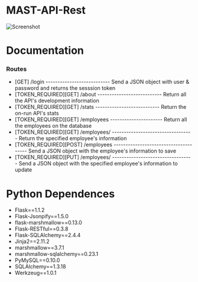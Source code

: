 # MAST-API-Rest

![Screenshot](https://github.com/JeysonFlores/MAST-API-Rest/blob/master/resources/MAST_Logo.png)


# Documentation 
 <h3> Routes </h3>
 
  - [GET] /login ---------------------------   Send a JSON object with user & password and returns the sesssion token
  - [TOKEN_REQUIRED][GET] /about ---------------------------   Return all the API's development information
  - [TOKEN_REQUIRED][GET] /stats ---------------------------   Return the on-run API's stats
  - [TOKEN_REQUIRED][GET] /employees  ----------------------   Return all the employees on the database
  - [TOKEN_REQUIRED][GET] /employees/<id> ----------------------------------   Return the specified employee's information
  - [TOKEN_REQUIRED][POST] /employees --------------------------------------   Send a JSON object with the employee's information to save
  - [TOKEN_REQUIRED][PUT] /employees/<id> ----------------------------------   Send a JSON object with the specified employee's information to update

# Python Dependences
-  Flask==1.1.2
-  Flask-Jsonpify==1.5.0
-  flask-marshmallow==0.13.0
 - Flask-RESTful==0.3.8
-  Flask-SQLAlchemy==2.4.4
-  Jinja2==2.11.2
-  marshmallow==3.7.1
-  marshmallow-sqlalchemy==0.23.1
-  PyMySQL==0.10.0
-  SQLAlchemy==1.3.18
-  Werkzeug==1.0.1
